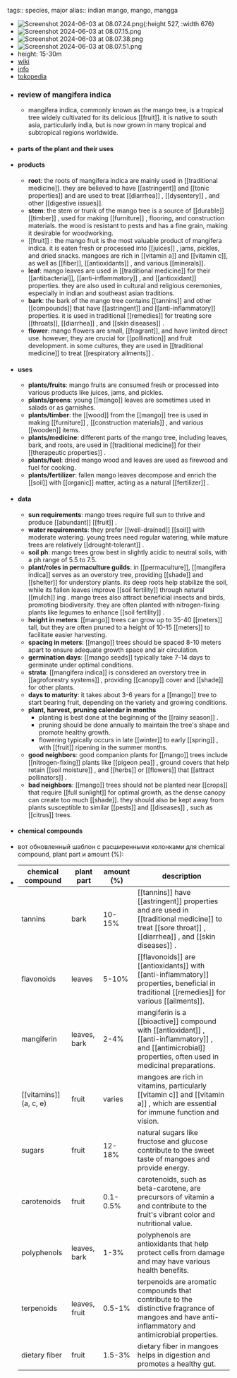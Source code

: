 tags:: species, major
alias:: indian mango, mango, mangga
- ![Screenshot 2024-06-03 at 08.07.24.png](https://peach-geographical-bat-397.mypinata.cloud/ipfs/QmbTU1UdHYvbLxEbyYjEmRN6QXNSmvd6ZGj6g8JpXWuXyH){:height 527, :width 676}
- ![Screenshot 2024-06-03 at 08.07.15.png](https://peach-geographical-bat-397.mypinata.cloud/ipfs/QmYhT92AjFapybwNsGCCmm76YVVp62BCBuGFSf63FFS4D3)
- ![Screenshot 2024-06-03 at 08.07.38.png](https://peach-geographical-bat-397.mypinata.cloud/ipfs/QmewaoHMEnfqmCoKnAutzSftcu8VKBiJsgjAzR6QVxKUHo)
- ![Screenshot 2024-06-03 at 08.07.51.png](https://peach-geographical-bat-397.mypinata.cloud/ipfs/QmWhwQiTeQHwpuzsSdWsNB1Kr1xfcPD9hvKcopkR5pk5KM)
- height: 15-30m
- [wiki](https://en.wikipedia.org/wiki/Mangifera_indica)
- [info](http://www.plantsofasia.com/index/mangifera_indica/0-481)
- [tokopedia](https://www.tokopedia.com/wijaya-agro/bibit-mangga-mahatir-mangifera-indica?extParam=ivf%3Dfalse%26src%3Dsearch)
- ### review of mangifera indica
	- mangifera indica, commonly known as the mango tree, is a tropical tree widely cultivated for its delicious [[fruit]]. it is native to south asia, particularly india, but is now grown in many tropical and subtropical regions worldwide.
- #### parts of the plant and their uses
- #### products
	- **root**: the roots of mangifera indica are mainly used in [[traditional medicine]]. they are believed to have [[astringent]] and [[tonic properties]] and are used to treat [[diarrhea]] , [[dysentery]] , and other [[digestive issues]].
	- **stem**: the stem or trunk of the mango tree is a source of [[durable]] [[timber]] , used for making [[furniture]] , flooring, and construction materials. the wood is resistant to pests and has a fine grain, making it desirable for woodworking.
	- [[fruit]] : the mango fruit is the most valuable product of mangifera indica. it is eaten fresh or processed into [[juices]] , jams, pickles, and dried snacks. mangoes are rich in [[vitamin a]] and [[vitamin c]], as well as [[fiber]], [[antioxidants]] , and various [[minerals]].
	- **leaf**: mango leaves are used in [[traditional medicine]] for their [[antibacterial]], [[anti-inflammatory]] , and [[antioxidant]] properties. they are also used in cultural and religious ceremonies, especially in indian and southeast asian traditions.
	- **bark**: the bark of the mango tree contains [[tannins]] and other [[compounds]] that have [[astringent]] and [[anti-inflammatory]] properties. it is used in traditional [[remedies]] for treating sore [[throats]], [[diarrhea]] , and [[skin diseases]] .
	- **flower**: mango flowers are small, [[fragrant]], and have limited direct use. however, they are crucial for [[pollination]] and fruit development. in some cultures, they are used in [[traditional medicine]] to treat [[respiratory ailments]] .
- #### uses
	- **plants/fruits**: mango fruits are consumed fresh or processed into various products like juices, jams, and pickles.
	- **plants/greens**: young [[mango]] leaves are sometimes used in salads or as garnishes.
	- **plants/timber**: the [[wood]] from the [[mango]] tree is used in making [[furniture]] , [[construction materials]] , and various [[wooden]] items.
	- **plants/medicine**: different parts of the mango tree, including leaves, bark, and roots, are used in [[traditional medicine]] for their [[therapeutic properties]] .
	- **plants/fuel**: dried mango wood and leaves are used as firewood and fuel for cooking.
	- **plants/fertilizer**: fallen mango leaves decompose and enrich the [[soil]] with [[organic]] matter, acting as a natural [[fertilizer]] .
- #### data
	- **sun requirements**: mango trees require full sun to thrive and produce [[abundant]] [[fruit]] .
	- **water requirements**: they prefer [[well-drained]] [[soil]] with moderate watering. young trees need regular watering, while mature trees are relatively [[drought-tolerant]] .
	- **soil ph**: mango trees grow best in slightly acidic to neutral soils, with a ph range of 5.5 to 7.5.
	- **plant/roles in permaculture guilds**: in [[permaculture]], [[mangifera indica]] serves as an overstory tree, providing [[shade]] and [[shelter]] for understory plants. its deep roots help stabilize the soil, while its fallen leaves improve [[soil fertility]] through natural [[mulch]] ing . mango trees also attract beneficial insects and birds, promoting biodiversity. they are often planted with nitrogen-fixing plants like legumes to enhance [[soil fertility]] .
	- **height in meters**: [[mango]] trees can grow up to 35-40 [[meters]] tall, but they are often pruned to a height of 10-15 [[meters]] to facilitate easier harvesting.
	- **spacing in meters**: [[mango]] trees should be spaced 8-10 meters apart to ensure adequate growth space and air circulation.
	- **germination days**: [[mango seeds]] typically take 7-14 days to germinate under optimal conditions.
	- **strata**: [[mangifera indica]] is considered an overstory tree in [[agroforestry systems]] , providing [[canopy]] cover and [[shade]] for other plants.
	- **days to maturity**: it takes about 3-6 years for a [[mango]] tree to start bearing fruit, depending on the variety and growing conditions.
	- **plant, harvest, pruning calendar in months**
		- planting is best done at the beginning of the [[rainy season]] .
		- pruning should be done annually to maintain the tree's shape and promote healthy growth.
		- flowering typically occurs in late [[winter]] to early [[spring]] , with [[fruit]] ripening in the summer months.
	- **good neighbors**: good companion plants for [[mango]] trees include [[nitrogen-fixing]] plants like [[pigeon pea]] , ground covers that help retain [[soil moisture]] , and [[herbs]] or [[flowers]] that [[attract pollinators]] .
	- **bad neighbors**: [[mango]] trees should not be planted near [[crops]] that require [[full sunlight]] for optimal growth, as the dense canopy can create too much [[shade]]. they should also be kept away from plants susceptible to similar [[pests]] and [[diseases]] , such as [[citrus]] trees.
- #### chemical compounds
- вот обновленный шаблон с расширенными колонками для chemical compound, plant part и amount (%):
- | chemical compound       | plant part          | amount (%)        | description |
  |-------------------------|---------------------|-------------------|-------------|
  | tannins                 | bark                | 10-15%            | [[tannins]] have [[astringent]] properties and are used in [[traditional medicine]] to treat [[sore throat]] , [[diarrhea]] , and [[skin diseases]] . |
  | flavonoids              | leaves              | 5-10%             | [[flavonoids]] are [[antioxidants]] with [[anti-inflammatory]] properties, beneficial in traditional [[remedies]] for various [[ailments]]. |
  | mangiferin              | leaves, bark        | 2-4%              | mangiferin is a [[bioactive]] compound with [[antioxidant]] , [[anti-inflammatory]] , and [[antimicrobial]] properties, often used in medicinal preparations. |
  | [[vitamins]] (a, c, e)      | fruit               | varies            | mangoes are rich in vitamins, particularly [[vitamin c]] and [[vitamin a]] , which are essential for immune function and vision. |
  | sugars                  | fruit               | 12-18%            | natural sugars like fructose and glucose contribute to the sweet taste of mangoes and provide energy. |
  | carotenoids             | fruit               | 0.1-0.5%          | carotenoids, such as beta-carotene, are precursors of vitamin a and contribute to the fruit's vibrant color and nutritional value. |
  | polyphenols             | leaves, bark        | 1-3%              | polyphenols are antioxidants that help protect cells from damage and may have various health benefits. |
  | terpenoids              | leaves, fruit       | 0.5-1%            | terpenoids are aromatic compounds that contribute to the distinctive fragrance of mangoes and have anti-inflammatory and antimicrobial properties. |
  | dietary fiber           | fruit               | 1.5-3%            | dietary fiber in mangoes helps in digestion and promotes a healthy gut. |